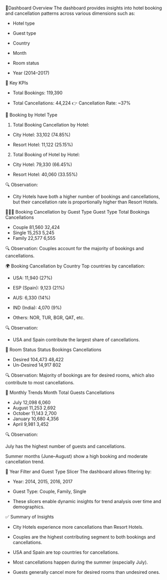 🔷Dashboard Overview
The dashboard provides insights into hotel booking and cancellation patterns across various dimensions such as:

- Hotel type

- Guest type

- Country

- Month

- Room status

- Year (2014–2017)

🧾 Key KPIs
- Total Bookings: 119,390

- Total Cancellations: 44,224
👉 Cancellation Rate: ~37%

🏨 Booking by Hotel Type
1. Total Booking Cancellation by Hotel:

- City Hotel: 33,102 (74.85%)

- Resort Hotel: 11,122 (25.15%)

2. Total Booking of Hotel by Hotel:

- City Hotel: 79,330 (66.45%)

- Resort Hotel: 40,060 (33.55%)

🔍 Observation:
- City Hotels have both a higher number of bookings and cancellations, but their cancellation rate is proportionally higher than Resort Hotels.

👨‍👩‍👧 Booking Cancellation by Guest Type
Guest Type	Total Bookings	Cancellations
- Couple	81,560	32,424
- Single	15,253	5,245
- Family	22,577	6,555

🔍 Observation:
Couples account for the majority of bookings and cancellations.

🌍 Booking Cancellation by Country
Top countries by cancellation:

- USA: 11,940 (27%)

- ESP (Spain): 9,123 (21%)

- AUS: 6,330 (14%)

- IND (India): 4,070 (9%)

- Others: NOR, TUR, BGR, QAT, etc.

🔍 Observation:
- USA and Spain contribute the largest share of cancellations.

🏨 Room Status
Status	Bookings	Cancellations
- Desired	104,473	48,422
- Un-Desired	14,917	802

🔍 Observation:
Majority of bookings are for desired rooms, which also contribute to most cancellations.

📆 Monthly Trends
Month	Total Guests	Cancellations
- July	12,098	6,060
- August	11,253	2,692
- October	11,143	2,700
- January	10,680	4,356
- April	9,981	3,452

🔍 Observation:

July has the highest number of guests and cancellations.

Summer months (June–August) show a high booking and moderate cancellation trend.

📅 Year Filter and Guest Type Slicer
The dashboard allows filtering by:

- Year: 2014, 2015, 2016, 2017

- Guest Type: Couple, Family, Single

- These slicers enable dynamic insights for trend analysis over time and demographics.

✅ Summary of Insights
- City Hotels experience more cancellations than Resort Hotels.

- Couples are the highest contributing segment to both bookings and cancellations.

- USA and Spain are top countries for cancellations.

- Most cancellations happen during the summer (especially July).

- Guests generally cancel more for desired rooms than undesired ones.
